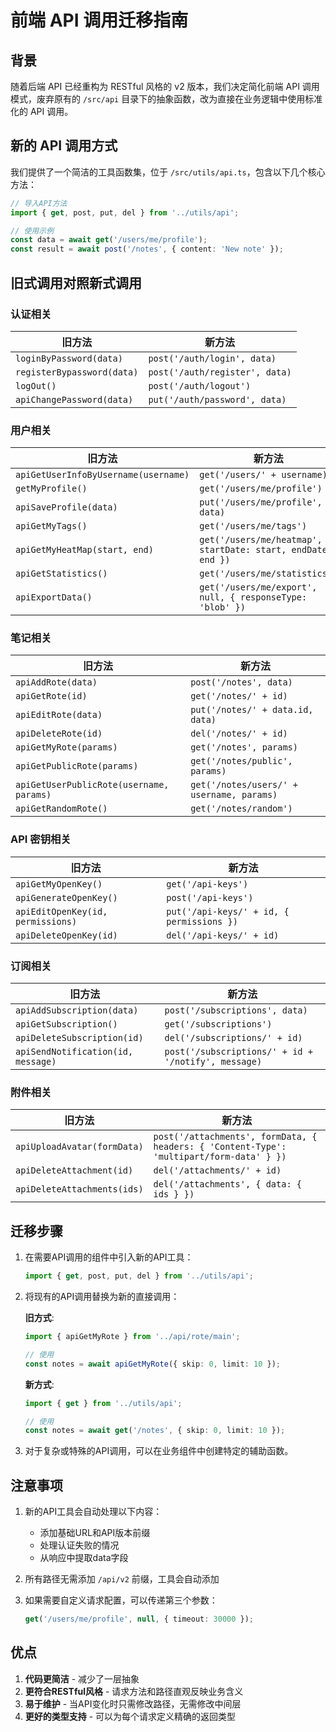# 前端 API 调用迁移指南

## 背景

随着后端 API 已经重构为 RESTful 风格的 v2 版本，我们决定简化前端 API 调用模式，废弃原有的 `/src/api` 目录下的抽象函数，改为直接在业务逻辑中使用标准化的 API 调用。

## 新的 API 调用方式

我们提供了一个简洁的工具函数集，位于 `/src/utils/api.ts`，包含以下几个核心方法：

```typescript
// 导入API方法
import { get, post, put, del } from '../utils/api';

// 使用示例
const data = await get('/users/me/profile');
const result = await post('/notes', { content: 'New note' });
```

## 旧式调用对照新式调用

### 认证相关

| 旧方法                     | 新方法                         |
| -------------------------- | ------------------------------ |
| `loginByPassword(data)`    | `post('/auth/login', data)`    |
| `registerBypassword(data)` | `post('/auth/register', data)` |
| `logOut()`                 | `post('/auth/logout')`         |
| `apiChangePassword(data)`  | `put('/auth/password', data)`  |

### 用户相关

| 旧方法                               | 新方法                                                         |
| ------------------------------------ | -------------------------------------------------------------- |
| `apiGetUserInfoByUsername(username)` | `get('/users/' + username)`                                    |
| `getMyProfile()`                     | `get('/users/me/profile')`                                     |
| `apiSaveProfile(data)`               | `put('/users/me/profile', data)`                               |
| `apiGetMyTags()`                     | `get('/users/me/tags')`                                        |
| `apiGetMyHeatMap(start, end)`        | `get('/users/me/heatmap', { startDate: start, endDate: end })` |
| `apiGetStatistics()`                 | `get('/users/me/statistics')`                                  |
| `apiExportData()`                    | `get('/users/me/export', null, { responseType: 'blob' })`      |

### 笔记相关

| 旧方法                                   | 新方法                                    |
| ---------------------------------------- | ----------------------------------------- |
| `apiAddRote(data)`                       | `post('/notes', data)`                    |
| `apiGetRote(id)`                         | `get('/notes/' + id)`                     |
| `apiEditRote(data)`                      | `put('/notes/' + data.id, data)`          |
| `apiDeleteRote(id)`                      | `del('/notes/' + id)`                     |
| `apiGetMyRote(params)`                   | `get('/notes', params)`                   |
| `apiGetPublicRote(params)`               | `get('/notes/public', params)`            |
| `apiGetUserPublicRote(username, params)` | `get('/notes/users/' + username, params)` |
| `apiGetRandomRote()`                     | `get('/notes/random')`                    |

### API 密钥相关

| 旧方法                            | 新方法                                    |
| --------------------------------- | ----------------------------------------- |
| `apiGetMyOpenKey()`               | `get('/api-keys')`                        |
| `apiGenerateOpenKey()`            | `post('/api-keys')`                       |
| `apiEditOpenKey(id, permissions)` | `put('/api-keys/' + id, { permissions })` |
| `apiDeleteOpenKey(id)`            | `del('/api-keys/' + id)`                  |

### 订阅相关

| 旧方法                             | 新方法                                              |
| ---------------------------------- | --------------------------------------------------- |
| `apiAddSubscription(data)`         | `post('/subscriptions', data)`                      |
| `apiGetSubscription()`             | `get('/subscriptions')`                             |
| `apiDeleteSubscription(id)`        | `del('/subscriptions/' + id)`                       |
| `apiSendNotification(id, message)` | `post('/subscriptions/' + id + '/notify', message)` |

### 附件相关

| 旧方法                      | 新方法                                                                                   |
| --------------------------- | ---------------------------------------------------------------------------------------- |
| `apiUploadAvatar(formData)` | `post('/attachments', formData, { headers: { 'Content-Type': 'multipart/form-data' } })` |
| `apiDeleteAttachment(id)`   | `del('/attachments/' + id)`                                                              |
| `apiDeleteAttachments(ids)` | `del('/attachments', { data: { ids } })`                                                 |

## 迁移步骤

1. 在需要API调用的组件中引入新的API工具：

   ```typescript
   import { get, post, put, del } from '../utils/api';
   ```

2. 将现有的API调用替换为新的直接调用：

   **旧方式**:

   ```typescript
   import { apiGetMyRote } from '../api/rote/main';

   // 使用
   const notes = await apiGetMyRote({ skip: 0, limit: 10 });
   ```

   **新方式**:

   ```typescript
   import { get } from '../utils/api';

   // 使用
   const notes = await get('/notes', { skip: 0, limit: 10 });
   ```

3. 对于复杂或特殊的API调用，可以在业务组件中创建特定的辅助函数。

## 注意事项

1. 新的API工具会自动处理以下内容：

   - 添加基础URL和API版本前缀
   - 处理认证失败的情况
   - 从响应中提取data字段

2. 所有路径无需添加 `/api/v2` 前缀，工具会自动添加

3. 如果需要自定义请求配置，可以传递第三个参数：
   ```typescript
   get('/users/me/profile', null, { timeout: 30000 });
   ```

## 优点

1. **代码更简洁** - 减少了一层抽象
2. **更符合RESTful风格** - 请求方法和路径直观反映业务含义
3. **易于维护** - 当API变化时只需修改路径，无需修改中间层
4. **更好的类型支持** - 可以为每个请求定义精确的返回类型
